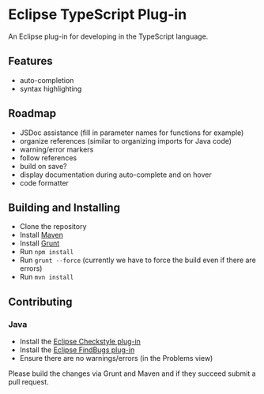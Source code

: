 Eclipse TypeScript Plug-in
==================

An Eclipse plug-in for developing in the TypeScript language.

## Features
* auto-completion
* syntax highlighting

## Roadmap
* JSDoc assistance (fill in parameter names for functions for example)
* organize references (similar to organizing imports for Java code)
* warning/error markers
* follow references
* build on save?
* display documentation during auto-complete and on hover
* code formatter

## Building and Installing
* Clone the repository
* Install [Maven](http://maven.apache.org/)
* Install [Grunt](http://gruntjs.com/)
* Run `npm install`
* Run `grunt --force` (currently we have to force the build even if there are errors)
* Run `mvn install`

## Contributing
### Java
* Install the [Eclipse Checkstyle plug-in](http://eclipse-cs.sourceforge.net/)
* Install the [Eclipse FindBugs plug-in](http://findbugs.sourceforge.net/)
* Ensure there are no warnings/errors (in the Problems view)

Please build the changes via Grunt and Maven and if they succeed submit a pull request.
